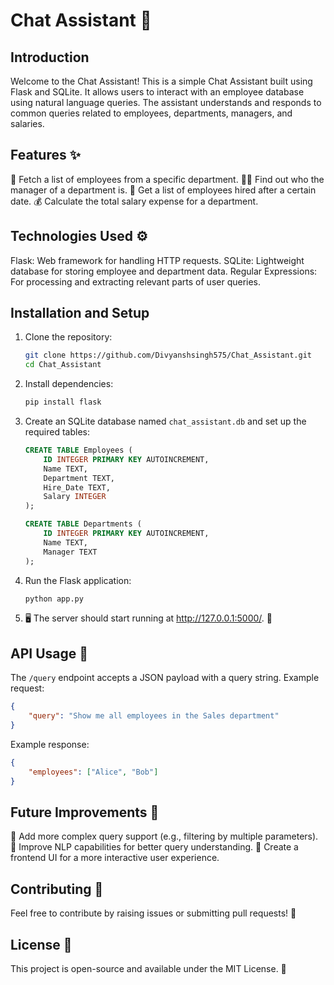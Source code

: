 # Chat Assistant 🤖


## Introduction
Welcome to the Chat Assistant! This is a simple Chat Assistant built using Flask and SQLite. It allows users to interact with an employee database using natural language queries. The assistant understands and responds to common queries related to employees, departments, managers, and salaries.

## Features ✨
💼 Fetch a list of employees from a specific department.
👩‍💼 Find out who the manager of a department is.
📅 Get a list of employees hired after a certain date.
💰 Calculate the total salary expense for a department.
## Technologies Used ⚙️
Flask: Web framework for handling HTTP requests.
SQLite: Lightweight database for storing employee and department data.
Regular Expressions: For processing and extracting relevant parts of user queries.
## Installation and Setup
1. Clone the repository:
   ```sh
   git clone https://github.com/Divyanshsingh575/Chat_Assistant.git
   cd Chat_Assistant
   ```
2. Install dependencies:
   ```sh
   pip install flask
   ```
3. Create an SQLite database named `chat_assistant.db` and set up the required tables:
   ```sql
   CREATE TABLE Employees (
       ID INTEGER PRIMARY KEY AUTOINCREMENT,
       Name TEXT,
       Department TEXT,
       Hire_Date TEXT,
       Salary INTEGER
   );
   
   CREATE TABLE Departments (
       ID INTEGER PRIMARY KEY AUTOINCREMENT,
       Name TEXT,
       Manager TEXT
   );
   ```
4. Run the Flask application:
   ```sh
   python app.py
   ```
5. 🖥️ The server should start running at http://127.0.0.1:5000/. 🎉

## API Usage 🔧
The `/query` endpoint accepts a JSON payload with a query string. Example request:
```json
{
    "query": "Show me all employees in the Sales department"
}
```
Example response:
```json
{
    "employees": ["Alice", "Bob"]
}
```

## Future Improvements 🌱
🧠 Add more complex query support (e.g., filtering by multiple parameters).
🤖 Improve NLP capabilities for better query understanding.
🎨 Create a frontend UI for a more interactive user experience.

## Contributing 🤝
Feel free to contribute by raising issues or submitting pull requests! 🙌

## License 📜
This project is open-source and available under the MIT License. 🎉
